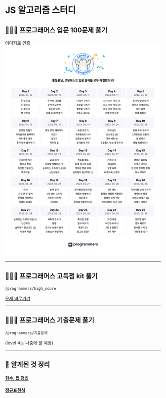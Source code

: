 # JS 알고리즘 스터디

## 🧑🏻‍💻 프로그래머스 입문 100문제 풀기
이미지로 인증
<img src="./image/코딩테스트%20입문%20캘린더%20.png" />

***

## 🧑🏻‍💻 프로그래머스 고득점 kit 풀기
`/programmers/high_score`

[문제 바로가기](https://school.programmers.co.kr/learn/challenges?tab=algorithm_practice_kit)

***

## 🧑🏻‍💻 프로그래머스 기출문제 풀기
`/programmers/기출문제`

(level 4는 나중에 풀 예정)

***
 
## 📝 알게된 것 정리
#### [함수, 팁 정리](https://velog.io/@cu1210/JS%EB%A1%9C-%EC%BD%94%EB%94%A9%ED%85%8C%EC%8A%A4%ED%8A%B8-%EC%B2%98%EC%9D%8C-%EC%A4%80%EB%B9%84%ED%95%98%EB%A9%B4%EC%84%9C-%EC%95%8C%EA%B2%8C%EB%90%9C-%ED%95%A8%EC%88%98-%ED%8C%81)
#### [정규표현식](https://velog.io/@cu1210/%EC%A0%95%EA%B7%9C%ED%91%9C%ED%98%84%EC%8B%9D)